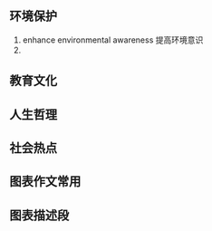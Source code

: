 
## 环境保护
1. enhance environmental awareness 提高环境意识
2. 
## 教育文化

## 人生哲理

## 社会热点

## 图表作文常用

## 图表描述段

